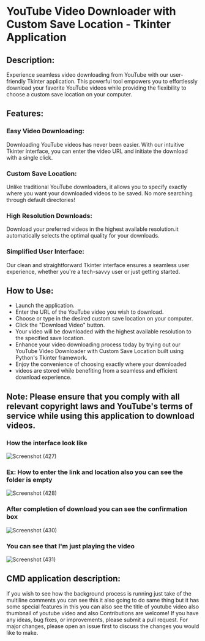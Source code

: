 # YouTube Video Downloader with Custom Save Location - Tkinter Application

## Description:

Experience seamless video downloading from YouTube with our user-friendly Tkinter application. This powerful tool empowers you to effortlessly download your favorite YouTube videos while providing the flexibility to choose a custom save location on your computer.

## Features:

 ###  Easy Video Downloading:
  Downloading YouTube videos has never been easier. With our intuitive Tkinter interface, you can enter the video URL and initiate the download with a single click.

 ###  Custom Save Location:
 Unlike traditional YouTube downloaders, it allows you to specify exactly where you want your downloaded videos to be saved. No more searching through default directories!

 ###  High Resolution Downloads:
  Download your preferred videos in the highest available resolution.it automatically selects the optimal quality for your downloads.

 ### Simplified User Interface:
 Our clean and straightforward Tkinter interface ensures a seamless user experience, whether you're a tech-savvy user or just getting started.

## How to Use:

- Launch the application.
- Enter the URL of the YouTube video you wish to download.
- Choose or type in the desired custom save location on your computer.
- Click the "Download Video" button.
- Your video will be downloaded with the highest available resolution to the specified save location.
- Enhance your video downloading process today by trying out our YouTube Video Downloader with Custom Save Location built using Python's Tkinter framework.
- Enjoy the convenience of choosing exactly where your downloaded 
- videos are stored while benefiting from a seamless and efficient download experience.

## Note: Please ensure that you comply with all relevant copyright laws and YouTube's terms of service while using this application to download videos.
### How the interface look like
![Screenshot (427)](https://github.com/Banuprasath/Youtube_video_downloader_python/assets/92842537/38059a64-5b16-45ca-aa26-970619f25846)

### Ex: How to enter the link and location also you can see the folder is empty

![Screenshot (428)](https://github.com/Banuprasath/Youtube_video_downloader_python/assets/92842537/8e299942-4f5a-4447-8ae5-bc57884c6716)


### After completion of download you can see the confirmation box

![Screenshot (430)](https://github.com/Banuprasath/Youtube_video_downloader_python/assets/92842537/347e1599-5f04-49a1-bac2-01599b8e0b3f)

### You can see that I'm just playing the video

![Screenshot (431)](https://github.com/Banuprasath/Youtube_video_downloader_python/assets/92842537/1191bfa5-caec-46f4-863c-c2ce81e85704)



## CMD application description:


if you wish to see how the background process is running just take of the multiline comments you can see this it  also going to do same thing but it has some special features in this you can also see the title of youtube video also thumbnail of youtube video and also
Contributions are welcome! If you have any ideas, bug fixes, or improvements, please submit a pull request. For major changes, please open an issue first to discuss the changes you would like to make.



